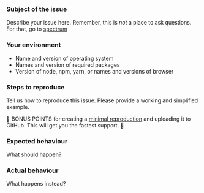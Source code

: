 ### Subject of the issue

Describe your issue here.  Remember, this is _not_ a place to ask questions.  For that, go to [spectrum](https://spectrum.chat/unified/retext)

### Your environment

*   Name and version of operating system
*   Names and version of required packages
*   Version of node, npm, yarn, or names and versions of browser

### Steps to reproduce

Tell us how to reproduce this issue.  Please provide a working and simplified example.

🎉 BONUS POINTS for creating a [minimal reproduction](https://stackoverflow.com/help/mcve) and uploading it to GitHub.  This will get you the fastest support.  🎉

### Expected behaviour

What should happen?

### Actual behaviour

What happens instead?
